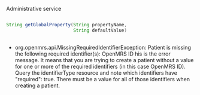 
Administrative service

```java

String getGlobalProperty(String propertyName,
                         String defaultValue)
                         
```

* org.openmrs.api.MissingRequiredIdentifierException: Patient is missing the following required identifier(s): OpenMRS ID
his is the error message. It means that you are trying to create a patient without a value for one or more of the required identifiers (in this case OpenMRS ID). Query the identifierType resource and note which identifiers have "required": true. There must be a value for all of those identifiers when creating a patient.

